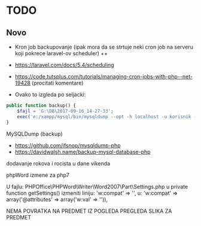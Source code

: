 # TODO

## Novo

- Kron job backupovanje (ipak mora da se strtuje neki cron job na serveru koji pokrece laravel-ov scheduler) ++
- https://laravel.com/docs/5.4/scheduling
- https://code.tutsplus.com/tutorials/managing-cron-jobs-with-php--net-19428 (procitati komentare)


- Ovako to izgleda po seljacki:
```php
public function backup() {
    $fajl = 'G:\DB\2017-09-16_14-27-33';
    exec('e:/xampp/mysql/bin/mysqldump --opt -h localhost -u korisnik -plozinka baza > ' . $fajl);
}
```

MySQLDump (backup)
- https://github.com/ifsnop/mysqldump-php
- https://davidwalsh.name/backup-mysql-database-php


dodavanje rokova i rocista u dane vikenda

phpWord izmene za php7

U fajlu:
PHPOffice\PHPWord\Writer\Word2007\Part\Settings.php
u private function getSettings() izmeniti liniju:
'w:compat' => '',
u:
'w:compat' => array('@attributes' => array('w:val' => '')),


NEMA POVRATKA NA PREDMET IZ POGLEDA PREGLEDA SLIKA ZA PREDMET
